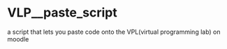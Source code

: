 # VLP__paste_script
a script that lets you paste code onto the VPL(virtual programming lab) on moodle 
